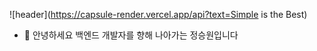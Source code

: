 ![header](https://capsule-render.vercel.app/api?text=Simple is the Best)

- 👋 안녕하세요 백엔드 개발자를 향해 나아가는 정승원입니다


<!---
jsw6542/jsw6542 is a ✨ special ✨ repository because its `README.md` (this file) appears on your GitHub profile.
You can click the Preview link to take a look at your changes.
--->

